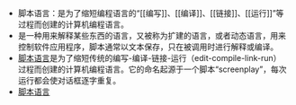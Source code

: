 - 脚本语言：是为了缩短编程语言的“[[编写]]、[[编译]]、[[链接]]、[[运行]]”等过程而创建的计算机编程语言。
- 是一种用来解释某些东西的语言，又被称为扩建的语言，或者动态语言，用来控制软件应用程序，脚本通常以文本保存，只在被调用时进行解释或编译。
- [脚本语言](https://www.baidu.com/s?wd=%E8%84%9A%E6%9C%AC%E8%AF%AD%E8%A8%80&tn=SE_PcZhidaonwhc_ngpagmjz&rsv_dl=gh_pc_zhidao)是为了缩短传统的编写-编译-链接-运行（edit-compile-link-run）过程而创建的计算机编程语言。它的命名起源于一个脚本“screenplay”，每次运行都会使对话框逐字重复。
- [脚本语言]([[解释型语言]])

